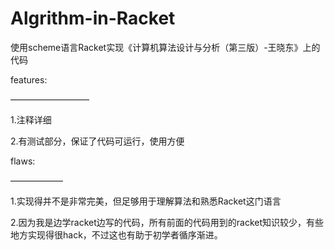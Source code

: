 # Algrithm-in-Racket
使用scheme语言Racket实现《计算机算法设计与分析（第三版）-王晓东》上的代码


features:

—————————

1.注释详细

2.有测试部分，保证了代码可运行，使用方便


flaws:

——————

1.实现得并不是非常完美，但足够用于理解算法和熟悉Racket这门语言

2.因为我是边学racket边写的代码，所有前面的代码用到的racket知识较少，有些地方实现得很hack，不过这也有助于初学者循序渐进。
